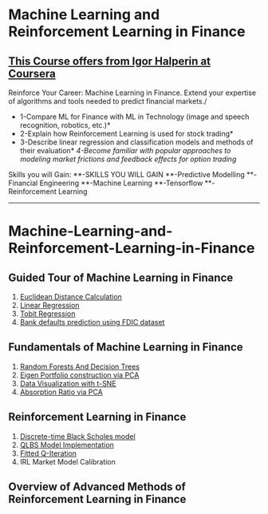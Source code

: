 # Machine Learning and Reinforcement Learning in Finance 
## [This Course offers from Igor Halperin at Coursera](https://www.coursera.org/instructor/~1348915)
Reinforce Your Career: Machine Learning in Finance. Extend your expertise of algorithms and tools needed to predict financial markets./

 * 1-Compare ML for Finance with ML in Technology (image and speech recognition, robotics, etc.)*
* 2-Explain how Reinforcement Learning is used for stock trading*
* 3-Describe linear regression and classification models and methods of their evaluation*
*4-Become familiar with popular approaches to modeling market frictions and feedback effects for option trading*


Skills you will Gain:
**-SKILLS YOU WILL GAIN
**-Predictive Modelling
**-Financial Engineering
**-Machine Learning
**-Tensorflow
**-Reinforcement Learning

--------------------------------------
# Machine-Learning-and-Reinforcement-Learning-in-Finance

## Guided Tour of Machine Learning in Finance
1. [Euclidean Distance Calculation](Euclidian_Distance_m1_ex1_v3.ipynb)
2. [Linear Regression](linear_regress_m1_ex2_v3.ipynb)
3. [Tobit Regression](Tobit_regression_m1_ex3_v4.ipynb)
4. [Bank defaults prediction using FDIC dataset](Bank_failure_m1_ex4_v3.ipynb)

## Fundamentals of Machine Learning in Finance
1. [Random Forests And Decision Trees](Bank_failure_rand_forests_m2_ex1.ipynb)
2. [Eigen Portfolio construction via PCA](pca_eigen_portfolios_m2_ex3.ipynb)
3. [Data Visualization with t-SNE](DJI_tSNE_m2_ex4_corrected.ipynb)
4. [Absorption Ratio via PCA](absorp_ratio_m2_ex5.ipynb)

## Reinforcement Learning in Finance
1. [Discrete-time Black Scholes model](discrete_black_scholes_m3_ex1_v3.ipynb)
2. [QLBS Model Implementation](dp_qlbs_oneset_m3_ex2_v3.ipynb)
3. [Fitted Q-Iteration](dp_qlbs_oneset_m3_ex3_v4.ipynb)
4. IRL Market Model Calibration

## Overview of Advanced Methods of Reinforcement Learning in Finance
